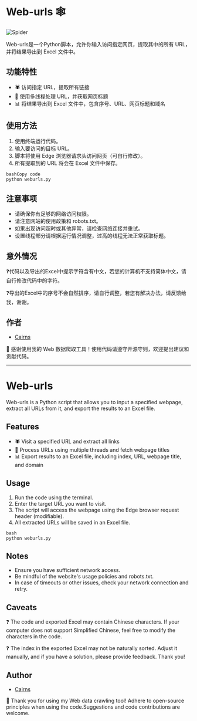 # Web-urls 🕸️

![Spider](https://img.shields.io/badge/spider-web%20crawler-green)

Web-urls是一个Python脚本，允许你输入访问指定网页，提取其中的所有 URL，并将结果导出到 Excel 文件中。

## 功能特性

- 🕷️ 访问指定 URL，提取所有链接
- 🔄 使用多线程处理 URL，并获取网页标题
- 📊 将结果导出到 Excel 文件中，包含序号、URL、网页标题和域名

## 使用方法

1. 使用终端运行代码。
2. 输入要访问的目标 URL。
3. 脚本将使用 Edge 浏览器请求头访问网页（可自行修改）。
4. 所有提取到的 URL 将会在 Excel 文件中保存。

```
bashCopy code
python weburls.py
```

## 注意事项

- 请确保你有足够的网络访问权限。
- 请注意网站的使用政策和 robots.txt。
- 如果出现访问超时或其他异常，请检查网络连接并重试。
- 设置线程部分请根据运行情况调整，过高的线程无法正常获取标题。

## 意外情况

❓代码以及导出的Excel中提示字符含有中文，若您的计算机不支持简体中文，请自行修改代码中的字符。

❓导出的Excel中的序号不会自然排序，请自行调整，若您有解决办法，请反馈给我，谢谢。

## 作者

- [Cairns](https://github.com/cairns666)

🚀 感谢使用我的 Web 数据爬取工具！使用代码请遵守开源守则，欢迎提出建议和贡献代码。



*****



# Web-urls

Web-urls is a Python script that allows you to input a specified webpage, extract all URLs from it, and export the results to an Excel file.

## Features

- 🕷️ Visit a specified URL and extract all links
- 🔄 Process URLs using multiple threads and fetch webpage titles
- 📊 Export results to an Excel file, including index, URL, webpage title, and domain

## Usage

1. Run the code using the terminal.
2. Enter the target URL you want to visit.
3. The script will access the webpage using the Edge browser request header (modifiable).
4. All extracted URLs will be saved in an Excel file.

```
bash
python weburls.py
```



## Notes

- Ensure you have sufficient network access.
- Be mindful of the website's usage policies and robots.txt.
- In case of timeouts or other issues, check your network connection and retry.

## Caveats

❓ The code and exported Excel may contain Chinese characters. If your computer does not support Simplified Chinese, feel free to modify the characters in the code.

❓ The index in the exported Excel may not be naturally sorted. Adjust it manually, and if you have a solution, please provide feedback. Thank you!

## Author

- [Cairns](https://github.com/cairns666)

🚀 Thank you for using my Web data crawling tool! Adhere to open-source principles when using the code.Suggestions and code contributions are welcome.
